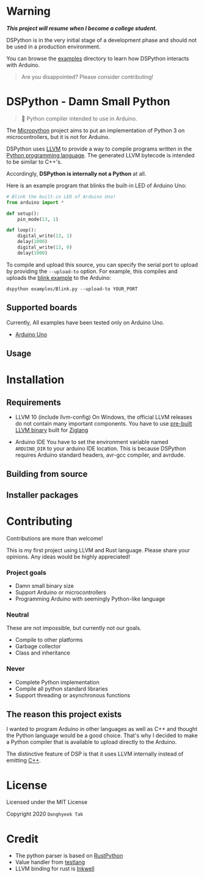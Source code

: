 # Warning

_**This project will resume when I become a college student.**_

DSPython is in the very initial stage of a development phase and should not be used in a production environment.

You can browse the [examples](https://github.com/tdh8316/dspython/tree/master/examples) directory to learn how DSPython interacts with Arduino.

> Are you disappointed? Please consider contributing!

# DSPython - Damn Small Python
> 🐍 Python compiler intended to use in Arduino.

The [Micropython](https://github.com/micropython/micropython) project aims to put an implementation of Python 3 on microcontrollers, but it is not for Arduino.

DSPython uses [LLVM](http://llvm.org/) to provide a way to compile programs written in the [Python programming language](https://www.python.org/).
The generated LLVM bytecode is intended to be similar to C++'s.

Accordingly, **DSPython is internally not a Python** at all.

Here is an example program that blinks the built-in LED of Arduino Uno:
```python
# Blink the built-in LED of Arduino Uno!
from arduino import *

def setup():
    pin_mode(13, 1)

def loop():
    digital_write(13, 1)
    delay(1000)
    digital_write(13, 0)
    delay(1000)
```

To compile and upload this source, you can specify the serial port to upload by providing the `--upload-to` option.
For example, this compiles and uploads the [blink example](https://github.com/tdh8316/dsp/tree/master/examples/Blink.py) to the Arduino:

```
dspython examples/Blink.py --upload-to YOUR_PORT
```

## Supported boards
Currently, All examples have been tested only on Arduino Uno.

- [Arduino Uno](https://store.arduino.cc/usa/arduino-uno-rev3)

## Usage

# Installation
## Requirements
- LLVM 10 (include llvm-config)
On Windows, the official LLVM releases do not contain many important components.
You have to use [pre-built LLVM binary](https://ziglang.org/deps/llvm%2bclang%2blld-10.0.0-x86_64-windows-msvc-release-mt.tar.xz) built for [Ziglang](https://github.com/ziglang/zig/wiki/Building-Zig-on-Windows)

- Arduino IDE
You have to set the environment variable named `ARDUINO_DIR` to your arduino IDE location.
This is because DSPython requires Arduino standard headers, avr-gcc compiler, and avrdude.

## Building from source
## Installer packages

# Contributing
Contributions are more than welcome!

This is my first project using LLVM and Rust language.
Please share your opinions. Any ideas would be highly appreciated!

### Project goals
 - Damn small binary size
 - Support Arduino or microcontrollers
 - Programming Arduino with seemingly Python-like language
### Neutral
These are not impossible, but currently not our goals.
 - Compile to other platforms
 - Garbage collector
 - Class and inheritance
### Never
 - Complete Python implementation
 - Compile all python standard libraries
 - Support threading or asynchronous functions

## The reason this project exists
I wanted to program Arduino in other languages as well as C++ and thought the Python language would be a good choice.
That's why I decided to make a Python compiler that is available to upload directly to the Arduino.

The distinctive feature of DSP is that it uses LLVM internally instead of emitting [C++](https://arduino.github.io/arduino-cli/sketch-build-process/).

# License
Licensed under the MIT License

Copyright 2020 `Donghyeok Tak`

# Credit
- The python parser is based on [RustPython](https://github.com/RustPython/RustPython)
- Value handler from [testlang](https://github.com/AcrylicShrimp/testlang-rust/)
- LLVM binding for rust is [Inkwell](https://github.com/TheDan64/inkwell)

